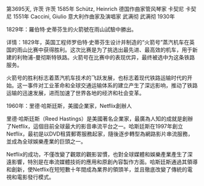 第3695天, 许茨
许茨 1585年
Schütz, Heinrich 德国作曲家管风琴家
卡契尼
卡契尼 1551年
Caccini, Giulio 意大利作曲家及演唱家
武满彻
武满彻 1930年


1829年：羅伯特·史蒂芬生的火箭號在雨山試驗中勝出。

详情：1829年，英国工程师罗伯特·史蒂芬生设计并制造的“火箭号”蒸汽机车在英国的雨山比赛中获得胜利。这次比赛是为了挑选出最先进、最高效的机车，用于新建的利物浦-曼彻斯特铁路。火箭号在比赛中的表现优异，最终被选中为这条铁路服务。

火箭号的胜利标志着蒸汽机车技术的飞跃发展，也标志着现代铁路运输时代的开始。这一事件对工业革命和全球交通运输体系的建立产生了深远影响，推动了铁路运输的迅速发展，进而加速了世界各地的经济和社会变革。


1960年：里德·哈斯廷斯，美國企業家，Netflix創辦人

里德·哈斯廷斯（Reed Hastings）是美國著名企業家，最廣為人知的成就是創辦了Netflix，這個目前全球最大的影音串流平台之一。哈斯廷斯在1997年創立Netflix，最初是以DVD租賃郵寄服務起家，隨後逐步轉型為網路影片串流服務，並成為全球娛樂產業的巨頭之一。

Netflix的成功，不僅改變了觀眾的觀影習慣，也對全球媒體和娛樂產業產生了深遠影響，特別是在串流媒體技術的應用和原創內容製作方面。哈斯廷斯通過其領導和創新，使Netflix在短短數十年間成為業界的領頭羊，並且徹底改變了傳統的電視和電影發行模式。